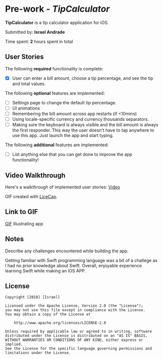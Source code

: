 # Pre-work - *TipCalculator*

**TipCalculator** is a tip calculator application for iOS.

Submitted by: **Israel Andrade**

Time spent: **2** hours spent in total

## User Stories

The following **required** functionality is complete:

* [X] User can enter a bill amount, choose a tip percentage, and see the tip and total values.

The following **optional** features are implemented:
* [ ] Settings page to change the default tip percentage.
* [ ] UI animations
* [ ] Remembering the bill amount across app restarts (if <10mins)
* [ ] Using locale-specific currency and currency thousands separators.
* [ ] Making sure the keyboard is always visible and the bill amount is always the first responder. This way the user doesn't have to tap anywhere to use this app. Just launch the app and start typing.

The following **additional** features are implemented:

- [ ] List anything else that you can get done to improve the app functionality!

## Video Walkthrough 

Here's a walkthrough of implemented user stories: [Video](https://www.youtube.com/watch?v=lyR8w6zmxVc)

GIF created with [LiceCap](http://www.cockos.com/licecap/).

## Link to GIF

[GIF](https://drive.google.com/drive/folders/1bf6WJvn2NgkQBkb7NFv3n1_CP_rtGqq-?usp=sharing) illustrating app

## Notes

Describe any challenges encountered while building the app.

Getting familiar with Swift programming language was a bit of a challege as I had no prior knowledge about Swift. Overall, 
enjoyable experience learning Swift while making an iOS APP.

## License

    Copyright [2018] [Israel]

    Licensed under the Apache License, Version 2.0 (the "License");
    you may not use this file except in compliance with the License.
    You may obtain a copy of the License at

        http://www.apache.org/licenses/LICENSE-2.0

    Unless required by applicable law or agreed to in writing, software
    distributed under the License is distributed on an "AS IS" BASIS,
    WITHOUT WARRANTIES OR CONDITIONS OF ANY KIND, either express or implied.
    See the License for the specific language governing permissions and
    limitations under the License.
